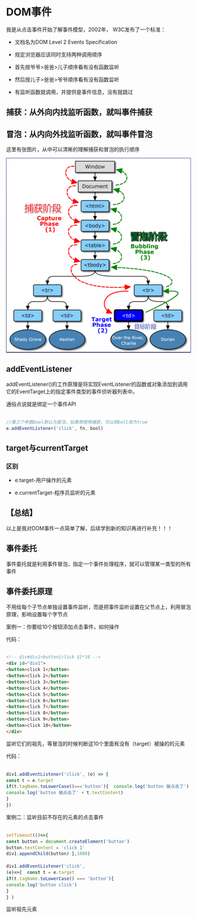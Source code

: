 # DOM事件

我是从点击事件开始了解事件模型，2002年， W3C发布了一个标准：

* 文档名为DOM Level 2 Events Specification

* 规定浏览器应该同时支持两种调用顺序

* 首先按爷爷>爸爸>儿子顺序看有没有函数监听

* 然后按儿子>爸爸>爷爷顺序看有没有函数监听

* 有监听函数就调用，并提供是事件信息，没有就跳过

## 捕获：从外向内找监听函数，就叫事件捕获

## 冒泡：从内向外找监听函数，就叫事件冒泡

这里有张图片，从中可以清晰的理解捕获和冒泡的执行顺序

![冒泡与捕获示意图](./2021-08-11_203444.png)

## addEventListener

addEventListener()的工作原理是将实现EventListener的函数或对象添加到调用它的EventTarget上的指定事件类型的事件侦听器列表中。


通俗点说就是绑定一个事件API

```javascript

//第三个参数bool默认为冒泡，如果想使用捕获，可以把boll改为true
e.addEventListener('click', fn, bool)

```

## target与currentTarget

### 区别

* e.target-用户操作的元素

* e.currentTarget-程序员监听的元素

## 【总结】

以上是我对DOM事件一点简单了解，后续学到新的知识再进行补充！！！

## 事件委托

事件委托就是利用事件冒泡，指定一个事件处理程序，就可以管理某一类型的所有事件

## 事件委托原理

不用给每个子节点单独设置事件监听，而是把事件监听设置在父节点上，利用冒泡原理，影响设置每个字节点

案例一：你要给10个按钮添加点击事件，如何操作

代码：

```html

<!-- div#div1>button{click $}*10 -->  
<div id="div1">  
<button>click 1</button>  
<button>click 2</button>  
<button>click 3</button>  
<button>click 4</button>  
<button>click 5</button>  
<button>click 6</button>  
<button>click 7</button>  
<button>click 8</button>  
<button>click 9</button>  
<button>click 10</button>  
</div>

```

监听它们的祖先，等冒泡的时候判断这10个里面有没有（target）被操的的元素

代码：

```javascript

div1.addEventListener('click', (e) => {  
const t = e.target  
if(t.tagName.toLowerCase()==='button'){  console.log('button 被点击了')  
console.log('button 被点击了' + t.textContent)   
}
})

```

案例二：监听目前不存在的元素的点击事件

```javascript

setTimeout(()=>{  
const button = document.createElement('button')  
button.textContent = 'click 1'  
div1.appendChild(button) },1000)  

div1.addEventListener('click', 
(e)=>{  const t = e.target  
if(t.tagName.toLowerCase() === 'button'){  
console.log('button click')     
}   
} )

```

监听祖先元素